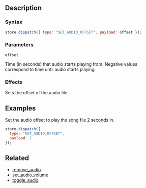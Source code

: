 ## Description

### Syntax

```javascript
store.dispatch({ type: "SET_AUDIO_OFFSET", payload: offset });
```

### Parameters

`offset`

Time (in seconds) that audio starts playing from. Negative values correspond to time until audio starts playing.

### Effects

Sets the offset of the audio file.

## Examples

Set the audio offset to play the song file 2 seconds in.

```javascript
store.dispatch({
  type: "SET_AUDIO_OFFSET",
  payload: 2
});
```

## Related

- [remove_audio](./remove_audio.md)
- [set_audio_volume](./set_audio_volume.md)
- [toggle_audio](./toggle_audio.md)
